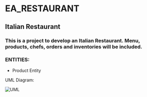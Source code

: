 # EA_RESTAURANT

## Italian Restaurant

### This is a project to develop an Italian Restaurant. Menu, products, chefs, orders and inventories will be included.

### ENTITIES:

* Product Entity

UML Diagram:

![UML](https://github.com/eapg/EA_RESTAURANT/blob/feature/product_entity/UML_Diagram.png?raw=true)
